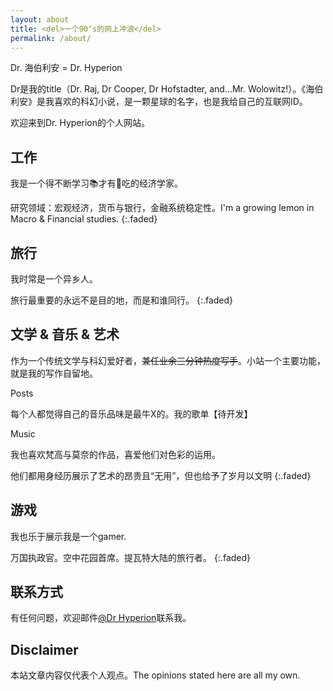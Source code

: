 ```yaml
---
layout: about
title: <del>一个90‘s的网上冲浪</del>
permalink: /about/
---
```

Dr. 海伯利安 = Dr. Hyperion 

Dr是我的title（Dr. Raj, Dr Cooper, Dr Hofstadter, and...Mr. Wolowitz!）。《海伯利安》是我喜欢的科幻小说，是一颗星球的名字，也是我给自己的互联网ID。

欢迎来到Dr. Hyperion的个人网站。


## 工作
我是一个得不断学习📚才有🍚吃的经济学家。

研究领域：宏观经济，货币与银行，金融系统稳定性。I'm a growing lemon in Macro & Financial studies.
{:.faded}


## 旅行
我时常是一个异乡人。

旅行最重要的永远不是目的地，而是和谁同行。
{:.faded}


## 文学 & 音乐 & 艺术
作为一个传统文学与科幻爱好者，<del>兼任业余三分钟热度写手</del>。小站一个主要功能，就是我的写作自留地。

Posts

每个人都觉得自己的音乐品味是最牛X的。我的歌单【待开发】

Music

我也喜欢梵高与莫奈的作品，喜爱他们对色彩的运用。

他们都用身经历展示了艺术的昂贵且“无用”，但也给予了岁月以文明
{:.faded}

## 游戏
我也乐于展示我是一个gamer. 

万国执政官。空中花园首席。提瓦特大陆的旅行者。
{:.faded}



## 联系方式
有任何问题，欢迎邮件[@Dr Hyperion](mailto:yu.xiaoeconomics@gmail.com)联系我。


## Disclaimer
本站文章内容仅代表个人观点。The opinions stated here are all my own.
